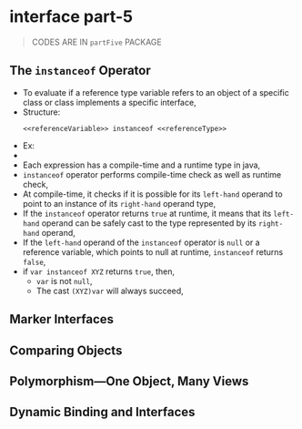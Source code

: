 

# interface part-5

> CODES ARE IN `partFive` PACKAGE

## The `instanceof` Operator
- To evaluate if a reference type variable refers to an object of a specific class or class implements a specific interface,
- Structure:
    ```
    <<referenceVariable>> instanceof <<referenceType>>
    ```
- Ex:
- 
- Each expression has a compile-time and a runtime type in java,  
- `instanceof` operator performs compile-time check as well as runtime check,
- At compile-time, it checks if it is possible for its `left-hand` operand to point to an instance of its `right-hand` operand type,
- If the `instanceof` operator returns `true` at runtime, it means that its `left-hand` operand can be safely cast to the type represented by its `right-hand` operand,
- If the `left-hand` operand of the `instanceof` operator is `null` or a reference variable, which points to null at runtime, `instanceof` returns `false`,
- if `var instanceof XYZ` returns `true`, then,
  - `var` is not `null`,
  - The cast `(XYZ)var` will always succeed,

## Marker Interfaces

## Comparing Objects

## Polymorphism—One Object, Many Views

## Dynamic Binding and Interfaces
